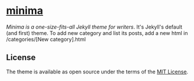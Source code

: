 # [minima](https://github.com/jekyll/minima)

*Minima is a one-size-fits-all Jekyll theme for writers*. It's Jekyll's default (and first) theme.
To add new category and list its posts, add a new html in /categories/[New category].html

## License

The theme is available as open source under the terms of the [MIT License](http://opensource.org/licenses/MIT).
